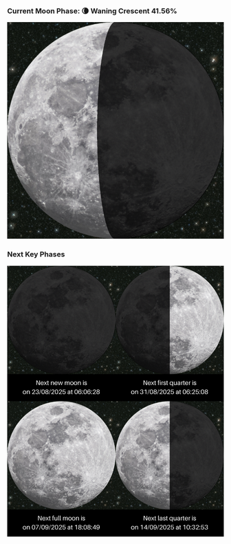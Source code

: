 ### Current Moon Phase: 🌘 Waning Crescent 41.56%
![Moon Phase](moonphase.png)
### Next Key Phases
![Gallery](gallery.png)